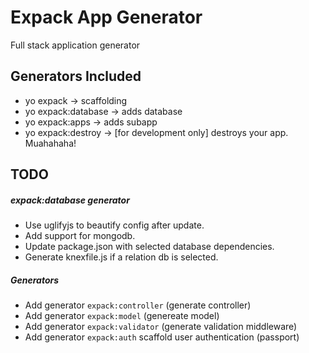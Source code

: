 # Expack App Generator

Full stack application generator 

## Generators Included

- yo expack -> scaffolding
- yo expack:database -> adds database
- yo expack:apps -> adds subapp
- yo expack:destroy -> [for development only] destroys your app. Muahahaha! 

## TODO

##### expack:database generator

- Use uglifyjs to beautify config after update.
- Add support for mongodb.
- Update package.json with selected database dependencies.
- Generate knexfile.js if a relation db is selected.

##### Generators

- Add generator `expack:controller` (generate controller)
- Add generator `expack:model` (genereate model)
- Add generator `expack:validator` (generate validation middleware)
- Add generator `expack:auth` scaffold user authentication (passport)
